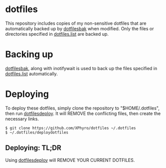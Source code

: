 # dotfiles
This repository includes copies of my non-sensitive dotfiles that are automatically backed up by [dotfilesbak](dotfilesbak) when modified. Only the files or directories specified in [dotfiles.list](dotfiles.list) are backed up.

# Backing up
[dotfilesbak](dotfilesbak), along with inotifywait is used to back up the files specified in [dotfiles.list](dotfiles.list) automatically.

# Deploying
To deploy these dotfiles, simply clone the repository to "$HOME/.dotfiles", then run [dotfilesdeploy](dotfilesdeploy). It will REMOVE the conflicting files, then create the necessary links.

```
$ git clone https://github.com/XPhyro/dotfiles ~/.dotfiles
$ ~/.dotfiles/deploydotfiles
```

## Deploying: TL;DR
Using [dotfilesdeploy](dotfilesdeploy) will REMOVE YOUR CURRENT DOTFILES.
